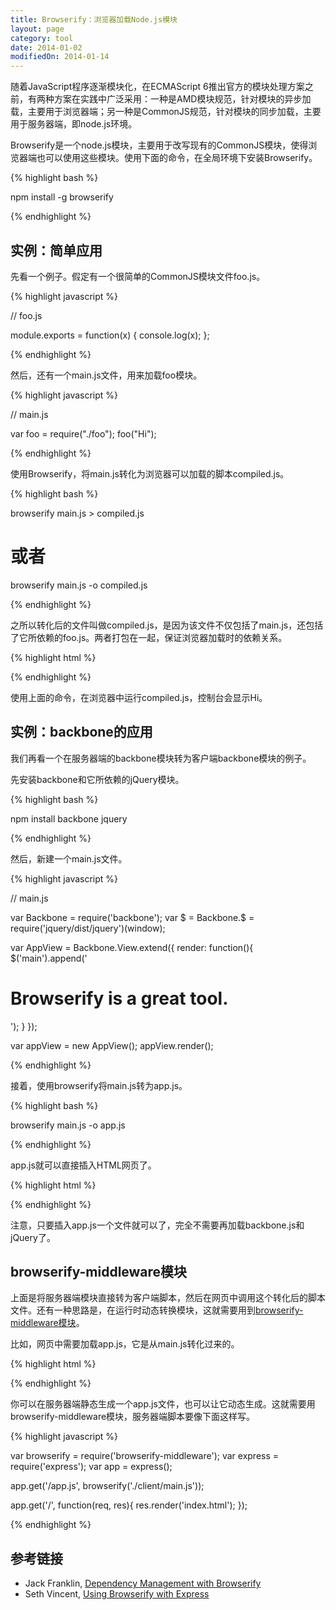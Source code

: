 ```yaml
---
title: Browserify：浏览器加载Node.js模块
layout: page
category: tool
date: 2014-01-02
modifiedOn: 2014-01-14
---
```


随着JavaScript程序逐渐模块化，在ECMAScript 6推出官方的模块处理方案之前，有两种方案在实践中广泛采用：一种是AMD模块规范，针对模块的异步加载，主要用于浏览器端；另一种是CommonJS规范，针对模块的同步加载，主要用于服务器端，即node.js环境。

Browserify是一个node.js模块，主要用于改写现有的CommonJS模块，使得浏览器端也可以使用这些模块。使用下面的命令，在全局环境下安装Browserify。

{% highlight bash %}

npm install -g browserify

{% endhighlight %}

## 实例：简单应用

先看一个例子。假定有一个很简单的CommonJS模块文件foo.js。

{% highlight javascript %}

// foo.js

module.exports = function(x) {
    console.log(x);
};

{% endhighlight %}

然后，还有一个main.js文件，用来加载foo模块。

{% highlight javascript %}

// main.js

var foo = require("./foo");
foo("Hi");

{% endhighlight %}

使用Browserify，将main.js转化为浏览器可以加载的脚本compiled.js。

{% highlight bash %}

browserify main.js > compiled.js

# 或者

browserify main.js -o compiled.js

{% endhighlight %}

之所以转化后的文件叫做compiled.js，是因为该文件不仅包括了main.js，还包括了它所依赖的foo.js。两者打包在一起，保证浏览器加载时的依赖关系。

{% highlight html %}

<script src="compiled.js"></script>

{% endhighlight %}

使用上面的命令，在浏览器中运行compiled.js，控制台会显示Hi。

## 实例：backbone的应用

我们再看一个在服务器端的backbone模块转为客户端backbone模块的例子。

先安装backbone和它所依赖的jQuery模块。

{% highlight bash %}

npm install backbone jquery

{% endhighlight %}

然后，新建一个main.js文件。

{% highlight javascript %}

// main.js

var Backbone = require('backbone');
var $ = Backbone.$ = require('jquery/dist/jquery')(window);

var AppView = Backbone.View.extend({
  render: function(){
    $('main').append('<h1>Browserify is a great tool.</h1>');
  }
});

var appView = new AppView();
appView.render();

{% endhighlight %}

接着，使用browserify将main.js转为app.js。

{% highlight bash %}

browserify main.js -o app.js

{% endhighlight %}

app.js就可以直接插入HTML网页了。

{% highlight html %}

<script src="app.js"></script>

{% endhighlight %}

注意，只要插入app.js一个文件就可以了，完全不需要再加载backbone.js和jQuery了。

## browserify-middleware模块

上面是将服务器端模块直接转为客户端脚本，然后在网页中调用这个转化后的脚本文件。还有一种思路是，在运行时动态转换模块，这就需要用到[browserify-middleware模块](https://github.com/ForbesLindesay/browserify-middleware)。

比如，网页中需要加载app.js，它是从main.js转化过来的。

{% highlight html %}

<!-- index.html -->

<script src="app.js"></script>

{% endhighlight %}

你可以在服务器端静态生成一个app.js文件，也可以让它动态生成。这就需要用browserify-middleware模块，服务器端脚本要像下面这样写。

{% highlight javascript %}

var browserify = require('browserify-middleware');
var express = require('express');
var app = express();

app.get('/app.js', browserify('./client/main.js'));

app.get('/', function(req, res){
  res.render('index.html');
});

{% endhighlight %}

## 参考链接

- Jack Franklin, [Dependency Management with Browserify](http://javascriptplayground.com/blog/2013/09/browserify/)
- Seth Vincent, [Using Browserify with Express](http://learnjs.io/blog/2013/12/22/express-and-browserify/)
